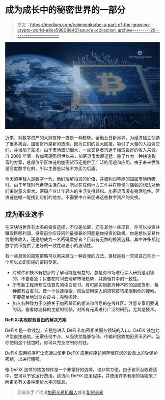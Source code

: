 # 成为成长中的秘密世界的一部分

> 原文：<https://medium.com/coinmonks/be-a-part-of-the-growing-crypto-world-a8ce59808840?source=collection_archive---------29----------------------->

![](img/f9d69f701aa7a71979b46d6c71b65262.png)

近来，对数字资产的大肆宣传一直是一种趋势。金融业日新月异，为经济独立创造了很多机会。加密货币是新的热潮，因为它们的巨大回报，吸引了大量的人投资它们，并增加了需求。由于市场波动很大，一些交易者沉迷于赚取良好的收入来源。自 2009 年第一枚加密硬币问世以来，加密货币发展迅猛。除了作为一种快速致富的方案，总部位于区块链的加密货币还提供了广泛的用途和应用。由于未来世界是高度数字化的，所以主要是以技术方面为后盾。

今天的年轻人是数字一代，他们理解投资的价值，并被利润丰厚的加密市场所吸引。由于年轻时代希望生活自由，所以在任何地方工作并在睡觉时赚钱的想法对他们来说意义重大。密码产业让年轻人的生活变得轻松。加密货币没有物理组件。区块链是唯一能找到它们的地方。不需要中介来促进这些数字资产的交换。

## **成为职业选手**

在区块链世界有太多的投资选择，不仅是加密，还有其他一些项目，你可以投资并赚取巨额利润。投资前你应该问的最重要的问题是你投资的动机。你是想以交易作为副业收入，还是想成为一名密码爱好者？目前有无数的投资选择，其中许多都比数字货币提供了更好的一致性和更小的波动性。

有一些具体的简短策略可以用来建立一种自我的方法，目标是有一天把自己称为一个可以立即实施的密码专家。

*   对软件和技术有初步的了解可能是有益的。总是对市场进行深入研究是明智的。不要着急；只要花时间去理解市场趋势，并遵循其中的一致性。
*   所有新工程师都应该首先阅读白皮书。有可能买到数万种不同的加密货币，每种都有白皮书。做一个快速搜索，然后使用深入的研究技巧来限制你的搜索。不要简单地浏览白皮书；完整阅读。
*   加入各种致力于交换关于加密货币的想法和信息的在线社区。注意专家们要说的话。查看你选择的主题的视频，对所有元素进行广泛的研究，尤其是技术。

**DeFiX:实现财务自由的解决方案**

DeFiX 是一款钱包，它是您进入 DeFi 和加密相关服务领域的入口。DeFiX 钱包允许您直接通信，无需任何中介，从而使您能够存储、传输和接收加密货币资产。当你使用这个钱包时，你可以完全控制你的钱。

DeFiX 应用程序可让您通过使用 DeFiX 应用程序访问存储在您的设备上的受保护密钥，以进行解密。

像 DeFiX 这样的钱包软件是一个非常好的选择，也非常方便。由于该平台收费适中，您可以节省运行费用。请访问 DeFiX 应用程序，并使用许多有用的功能来了解更多有关各种定价水平的信息。

> 交易新手？试试[加密交易机器人](/coinmonks/crypto-trading-bot-c2ffce8acb2a)或者[复制交易](/coinmonks/top-10-crypto-copy-trading-platforms-for-beginners-d0c37c7d698c)